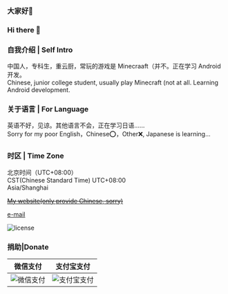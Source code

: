 ### 大家好👋
### Hi there 👋

### 自我介绍 | Self Intro
中国人，专科生，重云厨，常玩的游戏是 Minecraaft（并不。正在学习 Android 开发。  
Chinese, junior college student, usually play Minecraft (not at all. Learning Android development.

### 关于语言 | For Language
英语不好，见谅。其他语言不会，正在学习日语......  
Sorry for my poor English，Chinese⭕️，Other❌, Japanese is learning...

### 时区 | Time Zone
北京时间（UTC+08:00）  
CST(Chinese Standard Time) UTC+08:00  
Asia/Shanghai

~~[My website(only provide Chinese, sorry)](https://www.h-sr.cn)~~

[e-mail](mailto:haosiru@h-sr.cn)

![license](https://licensebuttons.net/i/l/by-sa/000000/ff/ff/ff/88x31.png)

### 捐助|Donate
|微信支付|支付宝支付|
|:-:|:-:|
|![微信支付][1]|![支付宝支付][2]|

  [1]: https://p0.meituan.net/csc/645ac7685c07d95a61ae37b0f5cc91d3126324.png
  [2]: https://p0.meituan.net/csc/f1ec4b2295e84b057fe76cafe4e94710124239.jpg
